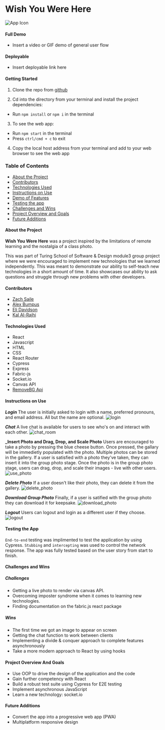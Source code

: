 # Wish You Were Here
![App Icon](https://user-images.githubusercontent.com/82775910/172031537-1dbab416-40d6-425c-b951-b4124215982f.png)


#### Full Demo
- Insert a video or GIF demo of general user flow

#### Deployable
- Insert deployable link here

#### Getting Started
1. Clone the repo from [github](https://github.com/elleshadow/wish-you-were-here-client/tree/main/client)

2. Cd into the directory from your terminal and install the project dependencies:
- Run `npm install` or `npm i` in the terminal

3. To see the web app:
- Run `npm start` in the terminal
- Press `ctrl/cmd + c` to exit

4. Copy the local host address from your terminal and add to your web browser to see the web app

### Table of Contents
- [About the Project](#about-the-project)
- [Contributors](#contributors)
- [Technologies Used](#technologies-used)
- [Instructions on Use](#instructions-on-use)
- [Demo of Features](#demo-of-features)
- [Testing the app](#testing-the-app)
- [Challenges and Wins](#challenges-and-wins)
- [Project Overview and Goals](#project-overview-and-goals)
- [Future Additions](#future-additions)

#### About the Project
**Wish You Were Here** was a project inspired by the limitations of remote learning and the nostalgia of a class photo.

This was part of Turing School of Software & Design module3 group project where we were encouraged to implement new technologies that we learned independently. This was meant to demonstrate our ability to self-teach new technologies in a short amount of time. It also showcases our ability to ask questions and struggle through new problems with other developers.

#### Contributors
 - [Zach Saile](https://github.com/zwsaile)
 - [Alex Bumpus](https://github.com/Abumpus1)
 - [Eli Davidson](https://github.com/elleshadow)
 - [Kal Al-Rajhi](https://github.com/kal-aalrajhi)

#### Technologies Used
- React
- Javascript
- HTML
- CSS
- React Router
- Cypress 
- Express
- Fabric-js
- Socket.io
- Canvas API
- [RemoveBG Api](https://www.remove.bg/)

#### Instructions on Use
**_Login_**
The user is initially asked to login with a name, preferred pronouns, and email address. All but the name are optional.
![login](https://user-images.githubusercontent.com/97044701/172260425-8e98fb4f-c112-49d0-b3f4-fefb523fe7d3.gif)

**_Chat_**
A live chat is available for users to see who's on and interact with each other.
![chat_room](https://user-images.githubusercontent.com/97044701/172260441-f82f8a85-35e7-41d2-a3fa-92c324350a91.gif)

**_Insert Photo and Drag, Drop, and Scale Photo**
Users are encouraged to take a photo by pressing the blue cheese button. Once pressed, the gallary will be immedietly populated with the photo. Multiple photos can be stored in the gallery. If a user is satisfied with a photo they've taken, they can insert it into the group photo stage. Once the photo is in the group photo stage, users can drag, drop, and scale their images - live with other users.
![use_photo](https://user-images.githubusercontent.com/97044701/172260919-1196e24b-2531-4296-957f-8bb6b6f0e858.gif)

**_Delete Photo_**
If a user doesn't like their photo, they can delete it from the gallery.
![delete_photo](https://user-images.githubusercontent.com/97044701/172260766-1c62ea9c-f84e-4f71-8155-7990ae0d8103.gif)

**_Download Group Photo_**
Finally, if a user is satified with the group photo they can download it for keepsake.
![download_photo](https://user-images.githubusercontent.com/97044701/172261320-6d927ec4-1b3e-4777-aab8-ec122513d08d.gif)

**_Logout_**
Users can logout and login as a different user if they choose.
![logout](https://user-images.githubusercontent.com/97044701/172260569-482bb5fb-c5c1-49b9-938e-007822660bef.gif)


#### Testing the App
`End-to-end` testing was implimented to test the application by using Cypress. `Stubbing` and `intercepting` was used to control the network response. The app was fully tested based on the user story from start to finish. 

#### Challenges and Wins

##### Challenges
- Getting a live photo to render via canvas API.
- Overcoming imposter syndrome when it comes to learning new technologies.
- Finding documentation on the fabric.js react package

##### Wins
- The first time we got an image to appear on screen
- Getting the chat function to work between clients
- Implementing a divide & conquer approach to complete features asynchronously
- Take a more modern approach to React by using hooks

#### Project Overview And Goals
- Use OOP to drive the design of the application and the code
- Gain further competency with React 
- Build a robust test suite using Cypress for E2E testing
- Implement asynchronous JavaScript
- Learn a new technology: socket.io

#### Future Additions
- Convert the app into a progressive web app (PWA)
- Multiplatform responsive design

